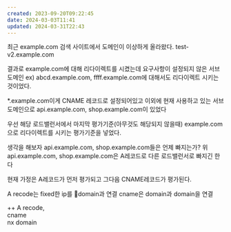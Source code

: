 ```yaml
---
created: 2023-09-20T09:22:45
date: 2024-03-03T11:41
updated: 2024-03-31T22:43
---
```

최근 example.com
검색 사이트에서 도메인이 이상하게 올라왔다.
test-v2.example.com

결과로 example.com에 대해 리다이렉트를 시켰는데
요구사항이 설정되지 않은 서브도메인 ex) abcd.example.com, ffff.example.com에 대해서도 리다이렉트 시키는 것이었다.

\*.example.com이게 CNAME 레코드로 설정되어있고
이외에 현재 사용하고 있는 서브도메인으로 api.example.com, shop.example.com이 있었다

우선 해당 로드밸런서에서 마지막 평가기준(아무것도 해당되지 않을때) example.com으로 리다이렉트를 시키는 평가기준을 넣었다.

생각을 해보자 api.example.com, shop.example.com들은 언제 빠지는가?
위 api.example.com, shop.example.com은 A레코드로 다른 로드밸런서로 빠지긴 한다

현재 가정은 A레코드가 먼저 평가되고 그다음 CNAME레코드가 평가된다.

A recode는 fixed한 ip를 domain과 연결
cname은 domain과 domain을 연결

++
A recode,  
cname  
nx domain